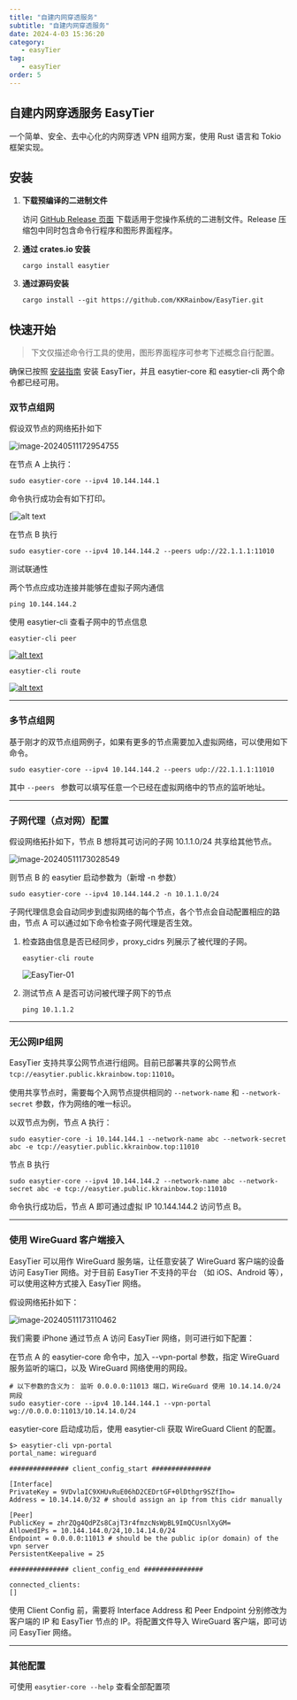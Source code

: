 ```yaml
---
title: "自建内网穿透服务"
subtitle: "自建内网穿透服务"
date: 2024-4-03 15:36:20
category:
   - easyTier
tag:
   - easyTier
order: 5
---
```

## 自建内网穿透服务 EasyTier

一个简单、安全、去中心化的内网穿透 VPN 组网方案，使用 Rust 语言和 Tokio 框架实现。

## 安装

1. **下载预编译的二进制文件**

   访问 [GitHub Release 页面](https://github.com/KKRainbow/EasyTier/releases) 下载适用于您操作系统的二进制文件。Release 压缩包中同时包含命令行程序和图形界面程序。

2. **通过 crates.io 安装**

   ```shell
   cargo install easytier
   ```

   

3. **通过源码安装**

   ```shell
   cargo install --git https://github.com/KKRainbow/EasyTier.git
   ```


## 快速开始


> 下文仅描述命令行工具的使用，图形界面程序可参考下述概念自行配置。

确保已按照 [安装指南](https://github.com/EasyTier/EasyTier/blob/main/README_CN.md#安装) 安装 EasyTier，并且 easytier-core 和 easytier-cli 两个命令都已经可用。

### 双节点组网

假设双节点的网络拓扑如下

![image-20240511172954755](https://lixuanfengs.github.io/blog-images/vp/web/image-20240511172954755.png)

在节点 A 上执行：

```shell
sudo easytier-core --ipv4 10.144.144.1
```

命令执行成功会有如下打印。

[![alt text](https://lixuanfengs.github.io/blog-images/vp/web/image-2.png)

在节点 B 执行

```shell
sudo easytier-core --ipv4 10.144.144.2 --peers udp://22.1.1.1:11010
```

测试联通性

两个节点应成功连接并能够在虚拟子网内通信

```shell
ping 10.144.144.2
```

使用 easytier-cli 查看子网中的节点信息

```shell
easytier-cli peer
```

[![alt text](https://lixuanfengs.github.io/blog-images/vp/web/image.png)](https://github.com/EasyTier/EasyTier/blob/main/assets/image.png)

```shell
easytier-cli route
```

[![alt text](https://lixuanfengs.github.io/blog-images/vp/web/image-1.png)](https://github.com/EasyTier/EasyTier/blob/main/assets/image-1.png)

------

### 多节点组网



基于刚才的双节点组网例子，如果有更多的节点需要加入虚拟网络，可以使用如下命令。

```shell
sudo easytier-core --ipv4 10.144.144.2 --peers udp://22.1.1.1:11010
```



其中 `--peers ` 参数可以填写任意一个已经在虚拟网络中的节点的监听地址。

------

### 子网代理（点对网）配置



假设网络拓扑如下，节点 B 想将其可访问的子网 10.1.1.0/24 共享给其他节点。

![image-20240511173028549](https://lixuanfengs.github.io/blog-images/vp/web/image-20240511173028549.png)

则节点 B 的 easytier 启动参数为（新增 -n 参数）

```shell
sudo easytier-core --ipv4 10.144.144.2 -n 10.1.1.0/24
```



子网代理信息会自动同步到虚拟网络的每个节点，各个节点会自动配置相应的路由，节点 A 可以通过如下命令检查子网代理是否生效。

1. 检查路由信息是否已经同步，proxy_cidrs 列展示了被代理的子网。

   ```shell
   easytier-cli route
   ```

   

   ![EasyTier-01](https://lixuanfengs.github.io/blog-images/vp/web/EasyTier-01.png)

2. 测试节点 A 是否可访问被代理子网下的节点

   ```shell
   ping 10.1.1.2
   ```

   

------

### 无公网IP组网



EasyTier 支持共享公网节点进行组网。目前已部署共享的公网节点 `tcp://easytier.public.kkrainbow.top:11010`。

使用共享节点时，需要每个入网节点提供相同的 `--network-name` 和 `--network-secret` 参数，作为网络的唯一标识。

以双节点为例，节点 A 执行：

```shell
sudo easytier-core -i 10.144.144.1 --network-name abc --network-secret abc -e tcp://easytier.public.kkrainbow.top:11010
```



节点 B 执行

```shell
sudo easytier-core --ipv4 10.144.144.2 --network-name abc --network-secret abc -e tcp://easytier.public.kkrainbow.top:11010
```



命令执行成功后，节点 A 即可通过虚拟 IP 10.144.144.2 访问节点 B。

------

### 使用 WireGuard 客户端接入



EasyTier 可以用作 WireGuard 服务端，让任意安装了 WireGuard 客户端的设备访问 EasyTier 网络。对于目前 EasyTier 不支持的平台 （如 iOS、Android 等），可以使用这种方式接入 EasyTier 网络。

假设网络拓扑如下：

![image-20240511173110462](https://lixuanfengs.github.io/blog-images/vp/web/image-20240511173110462.png)

我们需要 iPhone 通过节点 A 访问 EasyTier 网络，则可进行如下配置：

在节点 A 的 easytier-core 命令中，加入 --vpn-portal 参数，指定 WireGuard 服务监听的端口，以及 WireGuard 网络使用的网段。

```shell
# 以下参数的含义为： 监听 0.0.0.0:11013 端口，WireGuard 使用 10.14.14.0/24 网段
sudo easytier-core --ipv4 10.144.144.1 --vpn-portal wg://0.0.0.0:11013/10.14.14.0/24
```



easytier-core 启动成功后，使用 easytier-cli 获取 WireGuard Client 的配置。

```shell
$> easytier-cli vpn-portal
portal_name: wireguard

############### client_config_start ###############

[Interface]
PrivateKey = 9VDvlaIC9XHUvRuE06hD2CEDrtGF+0lDthgr9SZfIho=
Address = 10.14.14.0/32 # should assign an ip from this cidr manually

[Peer]
PublicKey = zhrZQg4QdPZs8CajT3r4fmzcNsWpBL9ImQCUsnlXyGM=
AllowedIPs = 10.144.144.0/24,10.14.14.0/24
Endpoint = 0.0.0.0:11013 # should be the public ip(or domain) of the vpn server
PersistentKeepalive = 25

############### client_config_end ###############

connected_clients:
[]
```



使用 Client Config 前，需要将 Interface Address 和 Peer Endpoint 分别修改为客户端的 IP 和 EasyTier 节点的 IP。将配置文件导入 WireGuard 客户端，即可访问 EasyTier 网络。

------

### 其他配置

可使用 `easytier-core --help` 查看全部配置项